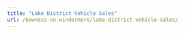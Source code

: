 ```yaml
---
title: "Lake District Vehicle Sales"
url: /bowness-on-windermere/lake-district-vehicle-sales/
---
```

